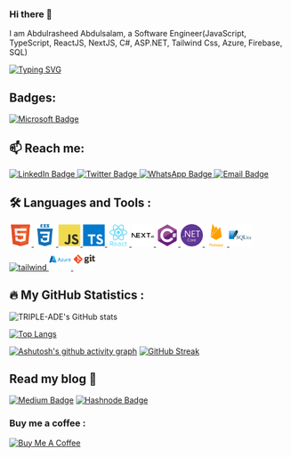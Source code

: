 ### Hi there 👋

<!--
**TRIPLE-ADE/TRIPLE-ADE** is a ✨ _special_ ✨ repository because its `README.md` (this file) appears on your GitHub profile.

Here are some ideas to get you started: -->
I am Abdulrasheed Abdulsalam, a Software Engineer(JavaScript, TypeScript, ReactJS, NextJS, C#, ASP.NET, Tailwind Css, Azure, Firebase, SQL)

[![Typing SVG](https://readme-typing-svg.demolab.com?font=Fira+Code&pause=1000&color=F7AE37&vCenter=true&width=435&lines=Code+Enthusiast+;Pursuing+the+Path+of+Software+Dev)](https://git.io/typing-svg)

## Badges: 
  <a href="https://www.credly.com/badges/821aff7a-e97d-4de9-b1a5-e7ab9ef6f28c/public_url">
    <img src="https://images.credly.com/size/680x680/images/36883a0e-6176-4e0a-8eb8-8df6e24305b8/image.png" width="50" alt="Microsoft Badge"/>
  </a>
  
## :mailbox: Reach me:

 <div id="badges">
  <a href="https://www.linkedin.com/in/abdulsalam-dev">
    <img src="https://img.shields.io/badge/LinkedIn-blue?style=for-the-badge&logo=linkedin&logoColor=white" alt="LinkedIn Badge"/>
  </a>
  <a href="https://twitter.com/Triple123A">
    <img src="https://img.shields.io/badge/Twitter-blue?style=for-the-badge&logo=twitter&logoColor=white" alt="Twitter Badge"/>
  </a>
  <a href="https://wa.me/2348137290905">
    <img src="https://img.shields.io/badge/WhatsApp-green?style=for-the-badge&logo=whatsapp&logoColor=white" alt="WhatsApp Badge"/>
  </a>
  <a href="mailto: adetomiwaabdul@gmail.com">
    <img src="https://img.shields.io/badge/GMail-blue?style=for-the-badge&logo=gmail&logoColor=white" alt="Email Badge"/>
  </a>
</div>

## :hammer_and_wrench: Languages and Tools :

<div>
   <a href="https://www.w3schools.com/html/" target="_blank"> <img src="https://github.com/devicons/devicon/blob/master/icons/html5/html5-original.svg" title="HTML5" alt="HTML" width="40" height="40"/> </a>
  <a href="https://www.w3schools.com/css/" target="_blank"> <img src="https://github.com/devicons/devicon/blob/master/icons/css3/css3-plain-wordmark.svg"  title="CSS3" alt="CSS" width="40" height="40"/> </a>
  <a href="https://www.w3schools.com/js/" target="_blank"> <img src="https://github.com/devicons/devicon/blob/master/icons/javascript/javascript-original.svg" title="JavaScript" alt="JavaScript" width="40" height="40"/> </a>
  <a href="https://www.typescriptlang.org/" target="_blank"> <img src="https://github.com/devicons/devicon/blob/master/icons/typescript/typescript-original.svg" title="TypeScript" alt="TypeScript" width="40" height="40"/> </a>
  <a href="https://reactjs.org/" target="_blank"> <img src="https://raw.githubusercontent.com/devicons/devicon/master/icons/react/react-original-wordmark.svg" alt="react" width="40" height="40"/> </a>
  <a href="https://nextjs.org/" target="_blank"> <img src="https://github.com/devicons/devicon/blob/master/icons/nextjs/nextjs-original-wordmark.svg" alt="next.js" width="40" height="40"/> </a>
  <a href="https://dotnet.microsoft.com/apps/aspnet" target="_blank"> <img src="https://github.com/devicons/devicon/blob/master/icons/csharp/csharp-original.svg" title="C#" alt="C#" width="40" height="40"/> </a>
  <a href="https://dotnet.microsoft.com/apps/aspnet" target="_blank"> <img src="https://github.com/devicons/devicon/blob/master/icons/dotnetcore/dotnetcore-original.svg" title="ASP.NET" alt="ASP.NET" width="40" height="40"/> </a>
  <a href="https://firebase.google.com/" target="_blank"> <img src="https://github.com/devicons/devicon/blob/master/icons/firebase/firebase-plain-wordmark.svg" title="Firebase" alt="Firebase" width="40" height="40"/> </a>
  <a href="https://www.sqlite.org/" target="_blank"> <img src="https://github.com/devicons/devicon/blob/master/icons/sqlite/sqlite-original-wordmark.svg" title="SQLite" alt="SQLite" width="40" height="40"/> </a>
  <a href="https://tailwindcss.com//" target="_blank"> <img src="https://www.vectorlogo.zone/logos/tailwindcss/tailwindcss-icon.svg" alt="tailwind" width="40" height="40"/> </a>
  <a href="https://azure.microsoft.com/" target="_blank"> <img src="https://github.com/devicons/devicon/blob/master/icons/azure/azure-original-wordmark.svg" title="Azure" alt="Azure" width="40" height="40"/> </a>
  <a href="https://git-scm.com/" target="_blank"> <img src="https://github.com/devicons/devicon/blob/master/icons/git/git-original-wordmark.svg" title="Git" alt="Git" width="40" height=""/> </a>
</div>


## :fire: My GitHub Statistics :
![TRIPLE-ADE's GitHub stats](https://github-readme-stats.vercel.app/api?username=TRIPLE-ADE&show_icons=true&theme=default#gh-light-mode-only)

[![Top Langs](https://github-readme-stats.vercel.app/api/top-langs/?username=TRIPLE-ADE&layout=compact)](https://github.com/anuraghazra/github-readme-stats)


[![Ashutosh's github activity graph](https://github-readme-activity-graph.cyclic.app/graph?username=TRIPLE-ADE&bg_color=ffffff&color=000000&line=ff8f05&point=000000&area=true&hide_border=true)](https://github.com/ashutosh00710/github-readme-activity-graph)
[![GitHub Streak](https://streak-stats.demolab.com?user=TRIPLE-ADE&theme=dark&border_radius=5)](https://git.io/streak-stats)

## Read my blog :book: 

<a href="https://medium.com/@adetomiwaabdul"><img src="https://img.shields.io/badge/Medium-white?style=for-the-badge&logo=medium&logoColor=black" style="height: 25px !important;width: 120px !important;" alt="Medium Badge"/></a>
<a href="https://tripletech.hashnode.dev/"><img src="https://img.shields.io/badge/Hashnode-white?style=for-the-badge&logo=Hashnode&logoColor=black" style="height: 25px !important;width: 120px !important;" alt="Hashnode Badge"/></a>

### Buy me a coffee :

<a href="https://flutterwave.com/pay/cpwse7rviim1" target="_blank"><img src="https://cdn.buymeacoffee.com/buttons/default-orange.png" alt="Buy Me A Coffee" style="height: 20px !important;width: 120px !important;" ></a>
